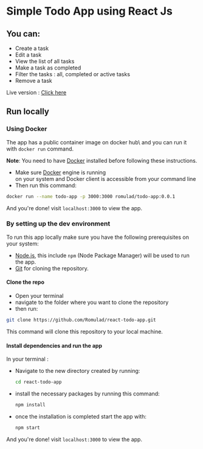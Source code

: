 # Simple Todo App using React Js

## You can:
- Create a task
- Edit a task
- View the list of all tasks
- Make a task as completed
- Filter the tasks : all, completed or active tasks
- Remove a task

Live version : [Click here](https://react-todo-app-romulad.vercel.app)

## Run locally

### Using Docker
The app has a public container image on docker hub\ 
and you can run it with `docker run` command.

**Note**: You need to have [Docker](https://www.docker.com/products/docker-desktop/) installed before following these instructions.

- Make sure [Docker](https://www.docker.com/products/docker-desktop/) engine is running\
on your system and Docker client is accessible from your command line
- Then run this command:
```bash
docker run --name todo-app -p 3000:3000 romulad/todo-app:0.0.1
```
And you're done! visit `localhost:3000` to view the app.

### By setting up the dev environment
To run this app locally make sure you have the following prerequisites on your system:
- [Node.js](https://nodejs.org/en/download/current), this include `npm` (Node Package Manager) will be used to run the app. 
- [Git](https://git-scm.com/downloads) for cloning the repository. 

#### Clone the repo
- Open your terminal
- navigate to the folder where you want to clone the repository
- then run:
```bash
git clone https://github.com/Romulad/react-todo-app.git
```
This command will clone this repository to your local machine.

#### Install dependencies and run the app
In your terminal :
- Navigate to the new directory created by running:
  ```bash
  cd react-todo-app
  ```
- install the necessary packages by running this command:
  ```bash
  npm install
  ```
- once the installation is completed start the app with:
  ```bash
  npm start
  ```
And you're done! visit `localhost:3000` to view the app.

